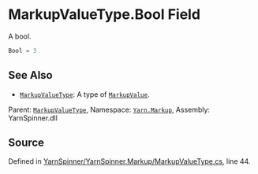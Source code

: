 # MarkupValueType.Bool Field
A bool.

```csharp
Bool = 3
```



## See Also
* [`MarkupValueType`](/api/csharp/yarn.markup/markupvaluetype.md): 
A type of [`MarkupValue`](/api/csharp/yarn.markup/markupvalue.md).

<div class="class-metadata">

Parent: [`MarkupValueType`](/api/csharp/yarn.markup/markupvaluetype.md), Namespace: [`Yarn.Markup`](/api/csharp/yarn.markup/README.md), Assembly: YarnSpinner.dll
</div>

## Source
Defined in [YarnSpinner/YarnSpinner.Markup/MarkupValueType.cs](https://github.com/YarnSpinnerTool/YarnSpinner//blob/develop/YarnSpinner/YarnSpinner.Markup/MarkupValueType.cs#L44), line 44.
